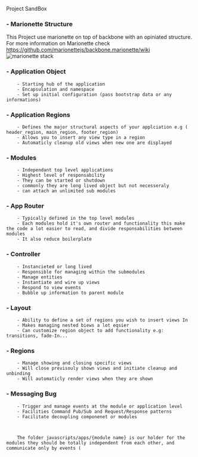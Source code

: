 Project SandBox


### - Marionette Structure
This Project use marionette on top of backbone with an opiniated structure. For more information on Marionette check https://github.com/marionettejs/backbone.marionette/wiki
![marionette stack](https://s3.amazonaws.com/uploads.hipchat.com/30445/261935/hRuymcUmLNMKIPz/upload.png)
### - Application Object 
		- Starting hub of the application
        - Encapsulation and namespace
        - Set up initial configuration (pass bootstrap data or any informations)
### - Application Regions
		- Defines the major structural aspects of your applciation e.g ( header_region, main_region, footer_region)
        - Allows you to insert any view type in a region 
        - Automaticly cleanup old views when new one are displayed
### - Modules
		- Independant top level applications
        - Highest level of responsability
        - They can be started or shutdown 
        - commonly they are long lived object but not necesseraly 
        - can attach an unlimited sub modules 
### - App Router
		- Typically defined in the top level modules
        - Each modules hold it's own router and functionality this make the code a lot easier to read, and divide responsabilities between modules
        - It also reduce boilerplate
### - Controller
		- Instancieted or long lived
        - Responsible for managing within the submodules
        - Manage entities
        - Instantiate and wire up views
        - Respond to view events
        - Bubble up information to parent module
### - Layout
		- Ability to define a set of regions you wish to insert views In
        - Makes managing nested biews a lot eqsier
        - Can customize region object to add functionality e.g: transitions, fade-In...
### - Regions
		- Manage showing and closing specific views
        - Will close previsouly shown views and initiate cleanup and unbinding
        - Will automaticly render views when they are shown    
### - Messaging Bug
		- Trigger and manage events at the module or application level
        - Facilities Command Pub/Sub and Request/Response patterns
        - Facilitate decoupling componenet or modules



        The folder javascripts/apps/{module name} is our holder for the modules they should be totally independent from each other, and communicate only by events (
